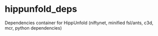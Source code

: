 # hippunfold_deps
Dependencies container for HippUnfold (niftynet, minified fsl/ants, c3d, mcr, python dependencies)
